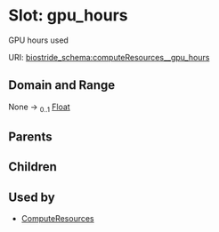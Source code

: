 
# Slot: gpu_hours

GPU hours used

URI: [biostride_schema:computeResources__gpu_hours](https://w3id.org/biostride/schema/computeResources__gpu_hours)


## Domain and Range

None &#8594;  <sub>0..1</sub> [Float](types/Float.md)

## Parents


## Children


## Used by

 * [ComputeResources](ComputeResources.md)

